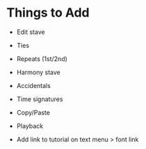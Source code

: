 # Things to Add

* Edit stave
* Ties
* Repeats (1st/2nd)
* Harmony stave
* Accidentals
* Time signatures
* Copy/Paste
* Playback

* Add link to tutorial on text menu > font link